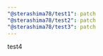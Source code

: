 ```yaml
---
"@sterashima78/test1": patch
"@sterashima78/test2": patch
"@sterashima78/test3": patch
---
```


test4
